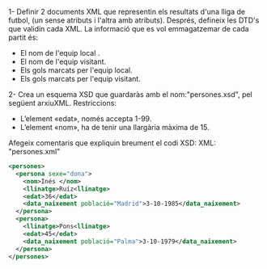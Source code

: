 1- Definir 2 documents XML que representin els resultats d'una lliga de futbol, (un sense atributs i l'altra amb atributs). Després, defineix les DTD's que validin cada XML. La informació que es vol emmagatzemar de cada partit és:
- El nom de l'equip local .
- El nom de l'equip visitant.
- Els gols marcats per l'equip local.
- Els gols marcats per l'equip visitant.

2- Crea un esquema XSD que guardaràs amb el nom:"persones.xsd", pel següent arxiuXML.
Restriccions:
- L’element «edat», només accepta 1-99.
- L’element «nom», ha de tenir una llargària màxima de 15.

Afegeix comentaris que expliquin breument el codi XSD:
XML: "persones.xml"
```xml
<persones>
  <persona sexe="dona">
    <nom>Inés </nom>
    <llinatge>Ruíz<llinatge>
    <edat>36</edat>
    <data_naixement població="Madrid">3-10-1985</data_naixement>
  </persona>
  <persona>
    <llinatge>Pons<llinatge>
    <edat>45</edat>
    <data_naixement població="Palma">3-10-1979</data_naixement>
  </persona>
</persones>
```